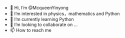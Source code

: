 - 👋 Hi, I’m @McqueenYinyong
- 👀 I’m interested in physics，mathematics and Python
- 🌱 I’m currently learning Python
- 💞️ I’m looking to collaborate on ...
- 📫 How to reach me 

<!---
McqueenYinyong/McqueenYinyong is a ✨ special ✨ repository because its `README.md` (this file) appears on your GitHub profile.
You can click the Preview link to take a look at your changes.
--->
